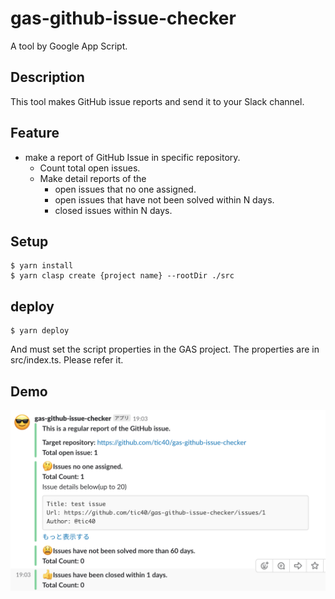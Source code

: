 # gas-github-issue-checker

A tool by Google App Script.

## Description

This tool makes GitHub issue reports and send it to your Slack channel.

## Feature

- make a report of GitHub Issue in specific repository.
  - Count total open issues.
  - Make detail reports of the
    - open issues that no one assigned.
    - open issues that have not been solved within N days.
    - closed issues within N days.

## Setup

```
$ yarn install
$ yarn clasp create {project name} --rootDir ./src
```

## deploy

```
$ yarn deploy
```

And must set the script properties in the GAS project.
The properties are in src/index.ts. Please refer it.

## Demo

![image](img/capture1.png)
